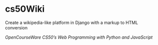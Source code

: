 

# cs50Wiki
Create a wikipedia-like platform in Django with a markup to HTML conversion


*OpenCourseWare CS50’s Web Programming with Python and JavaScript*

